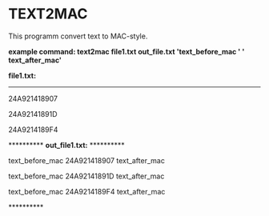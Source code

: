 <h1>TEXT2MAC</h1>

This programm convert text to MAC-style.

<b>example command: text2mac file1.txt out_file.txt 'text_before_mac ' ' text_after_mac'</b>

<b>file1.txt:</b>
**********
<p>24A921418907</p>
<p>24A92141891D</p>
<p>24A9214189F4</p>
**********
<b>out_file1.txt:</b>
**********
<p>text_before_mac 24A921418907 text_after_mac</p>
<p>text_before_mac 24A92141891D text_after_mac</p>
<p>text_before_mac 24A9214189F4 text_after_mac</p>
**********

